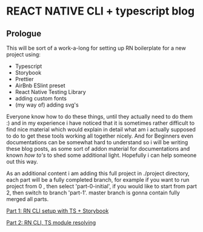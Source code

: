 # REACT NATIVE CLI + typescript blog

## Prologue

This will be sort of a work-a-long for setting up RN boilerplate for a new project using:

- Typescript
- Storybook
- Prettier
- AirBnb ESlint preset
- React Native Testing Library
- adding custom fonts
- (my way of) adding svg's

Everyone know how to do these things, until they actually need to do them :) and in my experience i have noticed that it is sometimes rather difficult to find nice material which would explain in detail what am i actually supposed to do to get these tools working all together nicely. And for Beginners even documentations can be somewhat hard to understand so i will be writing these blog posts, as some sort of addon material for documentations and known <i>how to's</i> to shed some additional light. Hopefully i can help someone out this way.

As an additional content i am adding this full project in ./project directory, each part will be a fully  completed branch, for example if you want to run project from 0 , then select 'part-0-initial', if you would like to start from part 2, then switch to branch 'part-1'. master branch is gonna contain fully merged all parts.

[Part 1: RN CLI setup with TS + Storybook](./posts/part1_TS+Storybook.md)

[Part 2: RN CLI, TS module resolving](posts/part2_TS_module_resolving.md)
